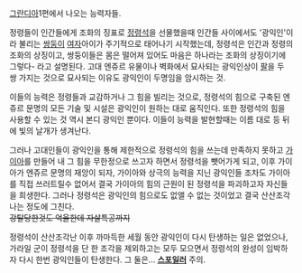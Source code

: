 [그란디아](%EA%B7%B8%EB%9E%80%EB%94%94%EC%95%84.md)1편에서 나오는 능력자들.

정령들이 인간들에게 조화의 징표로 [정령석](%EC%A0%95%EB%A0%B9%EC%84%9D.md)을 선물했을때 인간들 사이에서도
'광익인'이라 불리는 [쌍둥이](%EC%8C%8D%EB%91%A5%EC%9D%B4.md)
[여자](%EC%97%AC%EC%9E%90.md)아이가 주기적으로 태어나기 시작했는데, 정령석은 인간과 정령의 조화의 상징이고,
쌍둥이들은 몸은 떨어져 있어도 마음은 하나라는 조화의 상징이기에 그렇다- 라고 설명된다. 고대 엔쥬르 유물이나 벽화에서 묘사되는 광익인상이
[팔](%ED%8C%94.md)을 두 쌍 가지는 것으로 묘사되는 이유도 광익인이 두명임을 암시하는 것.

이들의 능력은 정령들과 교감하거나 그 힘을 빌리는 것으로, 정령석의 힘으로 구축된 엔쥬르 문명의 모든 기술 및 시설은 광익인이 원하는 대로
움직인다. 또한 정령석의 힘을 사용할 수 있는 것 역시 본디 광익인 뿐이다. 이들이 능력을 발현할때는 이름 대로 등 뒤에 빛의 날개가
생겨난다.

그러나 고대인들이 광익인을 통해 제한적으로 정령석의 힘을 쓰는데 만족하지 못하고 [가이아](%EA%B7%B8%EB%9E%80%EB%94%94%EC%95%84/%EC%A3%BC%EC%9A%94%20%EC%A1%B0%EC%97%B0#s-4.md)를 만들어 내 그 힘을 무한정으로
쓰고자 하면서 정령석을 뺏어가게 되고, 이후 가이아가 엔쥬르 문명의 재앙이 되자, 가이아와 상극의 능력을 지닌 광익인들 조차도 가이아를 직접
쓰러트릴수 없어서 결국 가이아의 힘의 근원이 된 정령석을 파괴하고자 자신들을 희생한다. 그러나 정령석은 광익인의 힘으로도 없앨 수 없는
것이었고 결국 산산조각나는 정도에 그친다.  
<del>강탈당한것도 억울한데 자살특공까지</del>

정령석이 산산조각난 이후 까마득한 세월 동안 광익인이 다시 탄생하는 일은 없었으나, 가라일 군이 정령석을 단 한 조각을 제외하고는 모두
모으면서 정령석의 완성이 임박하자 다시 한번 광익인들이 탄생한다. 그 둘은... **[스포](%EA%B7%B8%EB%9E%80%EB%94%94%EC%95%84/%EC%A3%BC%EC%9A%94%20%EC%A1%B0%EC%97%B0#s-3.2.md)[일러](%ED%94%BC%EB%82%98%28%EA%B7%B8%EB%9E%80%EB%94%94%EC%95%84%29.md)** 주의.

